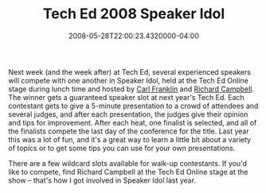 ﻿---
title: Tech Ed 2008 Speaker Idol
date: "2008-05-28T22:00:23.4320000-04:00"
description: Next week (and the week after) at Tech Ed, several experienced speakers will compete with one another in Speaker Idol, held at the Tech Ed Online stage during lunch time and hosted by Carl Franklin and Richard Campbell
featuredImage: img/tech-ed-2008-speaker-idol-featured.png
---

Next week (and the week after) at Tech Ed, several experienced speakers will compete with one another in Speaker Idol, held at the Tech Ed Online stage during lunch time and hosted by [Carl Franklin](http://www.intellectualhedonism.com/) and [Richard Campbell](http://www.campbellassociates.ca/blog/default.aspx). The winner gets a guaranteed speaker slot at next year's Tech Ed. Each contestant gets to give a 5-minute presentation to a crowd of attendees and several judges, and after each presentation, the judges give their opinion and tips for improvement. After each heat, one finalist is selected, and all of the finalists compete the last day of the conference for the title. Last year this was a lot of fun, and it's a great way to learn a little bit about a variety of topics or to get some tips you can use for your own presentations.

There are a few wildcard slots available for walk-up contestants. If you'd like to compete, find Richard Campbell at the Tech Ed Online stage at the show – that's how I got involved in Speaker Idol last year.

